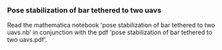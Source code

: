 ### Pose stabilization of bar tethered to two uavs

Read the mathematica notebook 'pose stabilization of bar tethered to two uavs.nb' in conjunction with the pdf 'pose stabilization of bar tethered to two uavs.pdf'.